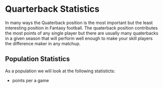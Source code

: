 # Quarterback Statistics

In many ways the Quaterback position is the most important but the least interesting position in Fantasy football. The quaterback position contributes the most points of any single player but there are usually many quaterbacks in a given season that will perform well enough to make your skill players the difference maker in any matchup. 


## Population Statistics

As a population we will look at the following statisticts:
- points per a game
